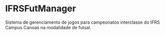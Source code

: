 # IFRSFutManager
Sistema de gerenciamento de jogos para campeonatos interclasse do IFRS Campus Canoas na modalidade de futsal.

